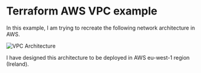# Terraform AWS VPC example

In this example, I am trying to recreate the following network architecture in AWS.

![VPC Architecture](./img/slide.png)

I have designed this architecture to be deployed in AWS eu-west-1 region (Ireland).

